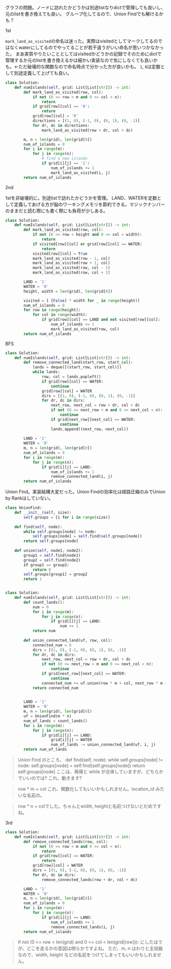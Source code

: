 グラフの問題。ノードに訪れたかどうかは別途listなりdictで管理しても良いし、元のlistを書き換えても良い。
グループ化してるので、Union Findでも解けるかも？

1st

`mark_land_as_visited`の命名は迷った。実際はvisitedとしてマークしてるのではなくwaterにしてるのでやってることが若干違うがいい命名が思いつかなかった。
まあ実質やりたいこととしてはvisitedかどうかの記録でそのためにdictで管理するか元のlistを書き換えるかは細かい実装なので気にしなくても良いかも。←ただ破壊的な関数なので命名時点で分かった方が良いかも。
`1`, `0`は定数として別途定義して上げても良い。

```python
class Solution:
    def numIslands(self, grid: List[List[str]]) -> int:
        def mark_land_as_visited(row, col):
            if not (0 <= row < m and 0 <= col < n):
                return
            if grid[row][col] == '0':
                return
            grid[row][col] = '0'
            directions = [(1, 0), (-1, 0), (0, 1), (0, -1)]
            for dr, dc in directions:
                mark_land_as_visited(row + dr, col + dc)

        m, n = len(grid), len(grid[0])
        num_of_islands = 0
        for i in range(m):
            for j in range(n):
                # find a new islands
                if grid[i][j] == '1':
                    num_of_islands += 1
                    mark_land_as_visited(i, j)
        return num_of_islands
```

2nd

1stを非破壊的に。別途listで訪れたかどうかを管理。
LAND、WATERを定数として定義してあげる方が脳のワーキングメモリを節約できる。マジックナンバーのままだと読む際にも書く際にも負荷が少しある。
```python
class Solution:
    def numIslands(self, grid: List[List[str]]) -> int:
        def mark_land_as_visited(row, col):
            if not (0 <= row < height and 0 <= col < width):
                return
            if visited[row][col] or grid[row][col] == WATER:
                return
            visited[row][col] = True
            mark_land_as_visited(row - 1, col)
            mark_land_as_visited(row + 1, col)
            mark_land_as_visited(row, col - 1)
            mark_land_as_visited(row, col + 1)

        LAND = '1'
        WATER = '0'
        height, width = len(grid), len(grid[0])

        visited = [ [False] * width for _ in range(height)]
        num_of_islands = 0
        for row in range(height):
            for col in range(width):
                if grid[row][col] == LAND and not visited[row][col]:
                    num_of_islands += 1
                    mark_land_as_visited(row, col)
        return num_of_islands
```

BFS
```python
class Solution:
    def numIslands(self, grid: List[List[str]]) -> int:
        def remove_connected_land(start_row, start_col):
            lands = deque([(start_row, start_col)])
            while lands:
                row, col = lands.popleft()
                if grid[row][col] == WATER:
                    continue
                grid[row][col] = WATER
                dirs = [(1, 0), (-1, 0), (0, 1), (0, -1)]
                for dr, dc in dirs:
                    next_row, next_col = row + dr, col + dc
                    if not (0 <= next_row < m and 0 <= next_col < n):
                        continue
                    if grid[next_row][next_col] == WATER:
                        continue
                    lands.append((next_row, next_col))
                
        LAND = '1'
        WATER = '0'
        m, n = len(grid), len(grid[0])
        num_of_islands = 0
        for i in range(m):
            for j in range(n):
                if grid[i][j] == LAND:
                    num_of_islands += 1
                    remove_connected_land(i, j)
        return num_of_islands
```

Union Find。実装結構大変だった。Union Findの効率化は経路圧縮のみでUnion by Rankはしていない。
```python
class UnionFind:
    def __init__(self, size):
        self.groups = [i for i in range(size)]
    
    def find(self, node):
        while self.groups[node] != node:
            self.groups[node] = self.find(self.groups[node])
        return self.groups[node]
    
    def union(self, node1, node2):
        group1 = self.find(node1)
        group2 = self.find(node2)
        if group1 == group2:
            return 0
        self.groups[group1] = group2
        return 1


class Solution:
    def numIslands(self, grid: List[List[str]]) -> int:
        def count_lands():
            num = 0
            for i in range(m):
                for j in range(n):
                    if grid[i][j] == LAND:
                        num += 1
            return num
        
        def union_connected_land(uf, row, col):
            connected_num = 0
            dirs = [(1, 0), (-1, 0), (0, 1), (0, -1)]
            for dr, dc in dirs:
                next_row, next_col = row + dr, col + dc
                if not (0 <= next_row < m and 0 <= next_col < n):
                    continue
                if grid[next_row][next_col] == WATER:
                    continue
                connected_num += uf.union(row * m + col, next_row * m + next_col)
            return connected_num
                

        LAND = '1'
        WATER = '0'
        m, n = len(grid), len(grid[0])
        uf = UnionFind(m * n)
        num_of_lands = count_lands()
        for i in range(m):
            for j in range(n):
                if grid[i][j] == LAND:
                    grid[i][j] = WATER
                    num_of_lands -= union_connected_land(uf, i, j)
        return num_of_lands
```

> Union Find のところ、
    def find(self, node):
        while self.groups[node] != node:
            self.groups[node] = self.find(self.groups[node])
        return self.groups[node]
ここは、再帰と while が合体していますが、どちらかでいいのでは?
これ、動きます?

> row * m + col
これ、関数化してもいいかもしれません。location_id みたいな名前の。

> row * n + colでした。ちゃんとwidth, heightと名前つけないとだめですね。

3rd

```python
class Solution:
    def numIslands(self, grid: List[List[str]]) -> int:
        def remove_connected_lands(row, col):
            if not (0 <= row < m and 0 <= col < n):
                return
            if grid[row][col] == WATER:
                return
            grid[row][col] = WATER
            dirs = [(1, 0), (-1, 0), (0, 1), (0, -1)]
            for dr, dc in dirs:
                remove_connected_lands(row + dr, col + dc)

        LAND = '1'
        WATER = '0'
        m, n = len(grid), len(grid[0])
        num_of_islands = 0
        for i in range(m):
            for j in range(n):
                if grid[i][j] == LAND:
                    num_of_islands += 1
                    remove_connected_lands(i, j)
        return num_of_islands
```

> if not (0 <= row < len(grid) and 0 <= col < len(grid[row])):
にしたほうが、どこを走るかの意図は明らかですよね。
ただ、m, n はわりと主役級なので、width, height などの名前をつけてしまってもいいかもしれません。

